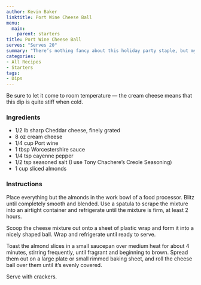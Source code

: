 ```yaml
---
author: Kevin Baker
linktitle: Port Wine Cheese Ball
menu:
  main:
    parent: starters
title: Port Wine Cheese Ball
serves: "Serves 20"
summary: "There’s nothing fancy about this holiday party staple, but my homemade version tastes better than store-bought, and it’s practically effortless."
categories:
- All Recipes
- Starters
tags: 
- Dips
---
```

Be sure to let it come to room temperature — the cream cheese means that this dip is quite stiff when cold.

### Ingredients

<div class="ingredient-list">

* 1/2 lb sharp Cheddar cheese, finely grated  
* 8 oz cream cheese  
* 1/4 cup Port wine  
* 1 tbsp Worcestershire sauce  
* 1/4 tsp cayenne pepper  
* 1/2 tsp seasoned salt (I use Tony Chachere’s Creole Seasoning)  
* 1 cup sliced almonds  

</div>

### Instructions
Place everything but the almonds in the work bowl of a food processor. Blitz until completely smooth and blended. Use a spatula to scrape the mixture into an airtight container and refrigerate until the mixture is firm, at least 2 hours.

Scoop the cheese mixture out onto a sheet of plastic wrap and form it into a nicely shaped ball. Wrap and refrigerate until ready to serve.

Toast the almond slices in a small saucepan over medium heat for about 4 minutes, stirring frequently, until fragrant and beginning to brown. Spread them out on a large plate or small rimmed baking sheet, and roll the cheese ball over them until it’s evenly covered.  

Serve with crackers.